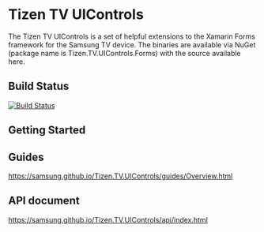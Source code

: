 # Tizen TV UIControls
The Tizen TV UIControls is a set of helpful extensions to the Xamarin Forms framework for the Samsung TV device. The binaries are available via NuGet (package name is Tizen.TV.UIControls.Forms) with the source available here.

## Build Status
 [![Build Status](http://13.124.0.26:8080/job/Tizen.TV.UIControls/job/Release/badge/icon)](http://13.124.0.26:8080/job/Tizen.TV.UIControls/job/Release/)
## Getting Started
## Guides
 https://samsung.github.io/Tizen.TV.UIControls/guides/Overview.html
## API document
 https://samsung.github.io/Tizen.TV.UIControls/api/index.html
